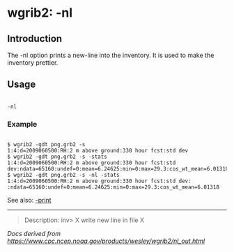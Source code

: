 # wgrib2: -nl

## Introduction

The -nl option prints a new-line
into the inventory. It is used to make the inventory prettier.

## Usage

```

-nl

```

### Example

```

$ wgrib2 -gdt png.grb2 -s
1:4:d=2009060500:RH:2 m above ground:330 hour fcst:std dev
$ wgrib2 -gdt png.grb2 -s -stats
1:4:d=2009060500:RH:2 m above ground:330 hour fcst:std dev:ndata=65160:undef=0:mean=6.24625:min=0:max=29.3:cos_wt_mean=6.01318
$ wgrib2 -gdt png.grb2 -s -nl -stats
1:4:d=2009060500:RH:2 m above ground:330 hour fcst:std dev:
:ndata=65160:undef=0:mean=6.24625:min=0:max=29.3:cos_wt_mean=6.01318

```

See also:
[-print](./print.html)

---

> Description: inv> X write new line in file X

_Docs derived from <https://www.cpc.ncep.noaa.gov/products/wesley/wgrib2/nl_out.html>_

